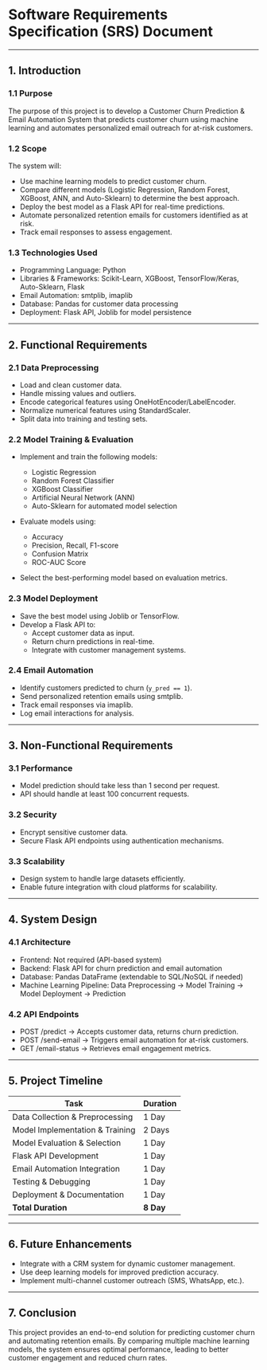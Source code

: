 # Software Requirements Specification (SRS) Document

---

## 1. Introduction
### 1.1 Purpose

The purpose of this project is to develop a Customer Churn Prediction & Email Automation System that predicts customer churn using machine learning and automates personalized email outreach for at-risk customers.

### 1.2 Scope
The system will:
- Use machine learning models to predict customer churn.
- Compare different models (Logistic Regression, Random Forest, XGBoost, ANN, and Auto-Sklearn) to determine the best approach.
- Deploy the best model as a Flask API for real-time predictions.
- Automate personalized retention emails for customers identified as at risk.
- Track email responses to assess engagement.

### 1.3 Technologies Used
- Programming Language: Python
- Libraries & Frameworks: Scikit-Learn, XGBoost, TensorFlow/Keras, Auto-Sklearn, Flask
- Email Automation: smtplib, imaplib
- Database: Pandas for customer data processing
- Deployment: Flask API, Joblib for model persistence

---

## 2. Functional Requirements
### 2.1 Data Preprocessing
- Load and clean customer data.
- Handle missing values and outliers.
- Encode categorical features using OneHotEncoder/LabelEncoder.
- Normalize numerical features using StandardScaler.
- Split data into training and testing sets.

### 2.2 Model Training & Evaluation
- Implement and train the following models:
  - Logistic Regression
  - Random Forest Classifier
  - XGBoost Classifier
  - Artificial Neural Network (ANN)
  - Auto-Sklearn for automated model selection
 
- Evaluate models using:
  - Accuracy
  - Precision, Recall, F1-score
  - Confusion Matrix
  - ROC-AUC Score

- Select the best-performing model based on evaluation metrics.

### 2.3 Model Deployment
- Save the best model using Joblib or TensorFlow.
- Develop a Flask API to:
  - Accept customer data as input.
  - Return churn predictions in real-time.
  - Integrate with customer management systems.

### 2.4 Email Automation
- Identify customers predicted to churn (`y_pred == 1`).
- Send personalized retention emails using smtplib.
- Track email responses via imaplib.
- Log email interactions for analysis.

---

## 3. Non-Functional Requirements
### 3.1 Performance
- Model prediction should take less than 1 second per request.
- API should handle at least 100 concurrent requests.

### 3.2 Security
- Encrypt sensitive customer data.
- Secure Flask API endpoints using authentication mechanisms.

### 3.3 Scalability
- Design system to handle large datasets efficiently.
- Enable future integration with cloud platforms for scalability.

---

## 4. System Design
### 4.1 Architecture
- Frontend: Not required (API-based system)
- Backend: Flask API for churn prediction and email automation
- Database: Pandas DataFrame (extendable to SQL/NoSQL if needed)
- Machine Learning Pipeline: Data Preprocessing → Model Training → Model Deployment → Prediction

### 4.2 API Endpoints
- POST /predict → Accepts customer data, returns churn prediction.
- POST /send-email → Triggers email automation for at-risk customers.
- GET /email-status → Retrieves email engagement metrics.

---

## 5. Project Timeline
|Task | Duration | 
|---|---|
|Data Collection & Preprocessing | 1 Day |
|Model Implementation & Training | 2 Days |
|Model Evaluation & Selection | 1 Day |
|Flask API Development | 1 Day |
|Email Automation Integration | 1 Day |
|Testing & Debugging | 1 Day |
|Deployment & Documentation | 1 Day |
|**Total Duration** | **8 Day** |


---

## 6. Future Enhancements
- Integrate with a CRM system for dynamic customer management.
- Use deep learning models for improved prediction accuracy.
- Implement multi-channel customer outreach (SMS, WhatsApp, etc.).

---

## 7. Conclusion

This project provides an end-to-end solution for predicting customer churn and automating retention emails. By comparing multiple machine learning models, the system ensures optimal performance, leading to better customer engagement and reduced churn rates.
